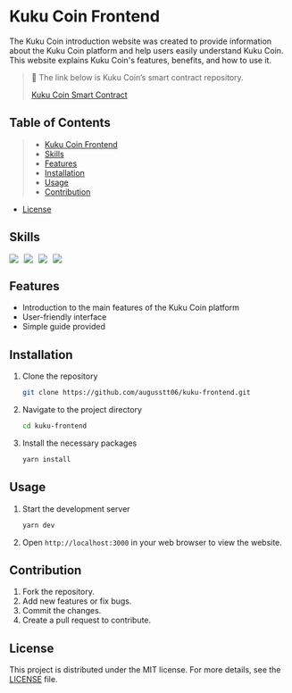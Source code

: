 # Kuku Coin Frontend

The Kuku Coin introduction website was created to provide information about the Kuku Coin platform and help users easily understand Kuku Coin. This website explains Kuku Coin's features, benefits, and how to use it.

> 📌 The link below is Kuku Coin’s smart contract repository.
>
> [Kuku Coin Smart Contract](https://github.com/augusstt06/kuku)

## Table of Contents

> - [Kuku Coin Frontend](#kuku-coin-frontend)
> - [Skills](#skills)
> - [Features](#features)
> - [Installation](#installation)
> - [Usage](#usage)
> - [Contribution](#contribution)

- [License](#license)

## Skills

<div style="display: flex; gap: 10px;">
<img src="https://img.shields.io/badge/next js 15-000000?style=for-the-badge&logo=nextdotjs&logoColor=#000000">
<img src="https://img.shields.io/badge/typescript-3178C6?style=for-the-badge&logo=typescript&logoColor=white">
<img src="https://img.shields.io/badge/tailwind css-06B6D4?style=for-the-badge&logo=tailwindcss&logoColor=white">
<img src="https://img.shields.io/badge/web3.js-F7DF1E?style=for-the-badge&logo=web3.js&logoColor=white">
</div>

## Features

- Introduction to the main features of the Kuku Coin platform
- User-friendly interface
- Simple guide provided

## Installation

1. Clone the repository
   ```bash
   git clone https://github.com/augusstt06/kuku-frontend.git
   ```
2. Navigate to the project directory
   ```bash
   cd kuku-frontend
   ```
3. Install the necessary packages
   ```bash
   yarn install
   ```

## Usage

1. Start the development server
   ```bash
   yarn dev
   ```
2. Open `http://localhost:3000` in your web browser to view the website.

## Contribution

1. Fork the repository.
2. Add new features or fix bugs.
3. Commit the changes.
4. Create a pull request to contribute.

## License

This project is distributed under the MIT license. For more details, see the [LICENSE](LICENSE) file.
